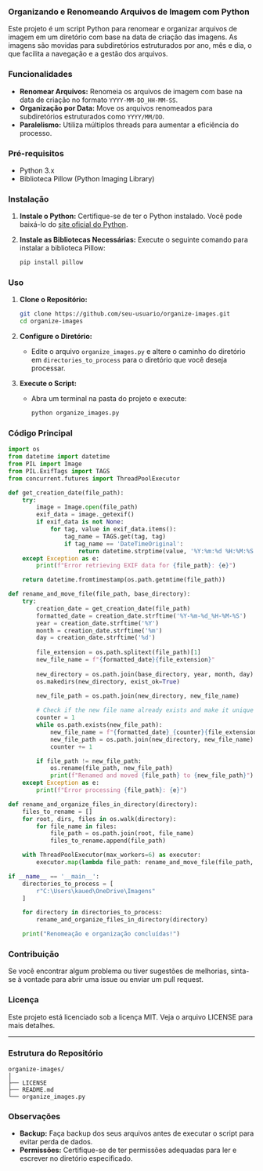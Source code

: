 ### Organizando e Renomeando Arquivos de Imagem com Python

Este projeto é um script Python para renomear e organizar arquivos de imagem em um diretório com base na data de criação das imagens. As imagens são movidas para subdiretórios estruturados por ano, mês e dia, o que facilita a navegação e a gestão dos arquivos.

### Funcionalidades

- **Renomear Arquivos:** Renomeia os arquivos de imagem com base na data de criação no formato `YYYY-MM-DD_HH-MM-SS`.
- **Organização por Data:** Move os arquivos renomeados para subdiretórios estruturados como `YYYY/MM/DD`.
- **Paralelismo:** Utiliza múltiplos threads para aumentar a eficiência do processo.

### Pré-requisitos

- Python 3.x
- Biblioteca Pillow (Python Imaging Library)

### Instalação

1. **Instale o Python:** Certifique-se de ter o Python instalado. Você pode baixá-lo do [site oficial do Python](https://www.python.org/downloads/).

2. **Instale as Bibliotecas Necessárias:** Execute o seguinte comando para instalar a biblioteca Pillow:
   ```bash
   pip install pillow
   ```

### Uso

1. **Clone o Repositório:**
   ```bash
   git clone https://github.com/seu-usuario/organize-images.git
   cd organize-images
   ```

2. **Configure o Diretório:**
   - Edite o arquivo `organize_images.py` e altere o caminho do diretório em `directories_to_process` para o diretório que você deseja processar.

3. **Execute o Script:**
   - Abra um terminal na pasta do projeto e execute:
     ```bash
     python organize_images.py
     ```

### Código Principal

```python
import os
from datetime import datetime
from PIL import Image
from PIL.ExifTags import TAGS
from concurrent.futures import ThreadPoolExecutor

def get_creation_date(file_path):
    try:
        image = Image.open(file_path)
        exif_data = image._getexif()
        if exif_data is not None:
            for tag, value in exif_data.items():
                tag_name = TAGS.get(tag, tag)
                if tag_name == 'DateTimeOriginal':
                    return datetime.strptime(value, '%Y:%m:%d %H:%M:%S')
    except Exception as e:
        print(f"Error retrieving EXIF data for {file_path}: {e}")

    return datetime.fromtimestamp(os.path.getmtime(file_path))

def rename_and_move_file(file_path, base_directory):
    try:
        creation_date = get_creation_date(file_path)
        formatted_date = creation_date.strftime('%Y-%m-%d_%H-%M-%S')
        year = creation_date.strftime('%Y')
        month = creation_date.strftime('%m')
        day = creation_date.strftime('%d')
        
        file_extension = os.path.splitext(file_path)[1]
        new_file_name = f"{formatted_date}{file_extension}"
        
        new_directory = os.path.join(base_directory, year, month, day)
        os.makedirs(new_directory, exist_ok=True)
        
        new_file_path = os.path.join(new_directory, new_file_name)

        # Check if the new file name already exists and make it unique if necessary
        counter = 1
        while os.path.exists(new_file_path):
            new_file_name = f"{formatted_date}_{counter}{file_extension}"
            new_file_path = os.path.join(new_directory, new_file_name)
            counter += 1

        if file_path != new_file_path:
            os.rename(file_path, new_file_path)
            print(f"Renamed and moved {file_path} to {new_file_path}")
    except Exception as e:
        print(f"Error processing {file_path}: {e}")

def rename_and_organize_files_in_directory(directory):
    files_to_rename = []
    for root, dirs, files in os.walk(directory):
        for file_name in files:
            file_path = os.path.join(root, file_name)
            files_to_rename.append(file_path)

    with ThreadPoolExecutor(max_workers=6) as executor:
        executor.map(lambda file_path: rename_and_move_file(file_path, directory), files_to_rename)

if __name__ == '__main__':
    directories_to_process = [
        r"C:\Users\kaued\OneDrive\Imagens"
    ]

    for directory in directories_to_process:
        rename_and_organize_files_in_directory(directory)

    print("Renomeação e organização concluídas!")
```

### Contribuição

Se você encontrar algum problema ou tiver sugestões de melhorias, sinta-se à vontade para abrir uma issue ou enviar um pull request.

### Licença

Este projeto está licenciado sob a licença MIT. Veja o arquivo LICENSE para mais detalhes.

---

### Estrutura do Repositório

```
organize-images/
│
├── LICENSE
├── README.md
└── organize_images.py
```

### Observações

- **Backup:** Faça backup dos seus arquivos antes de executar o script para evitar perda de dados.
- **Permissões:** Certifique-se de ter permissões adequadas para ler e escrever no diretório especificado.

